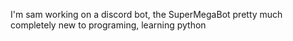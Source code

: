 I'm sam
working on a discord bot, the SuperMegaBot
pretty much completely new to programing, learning python
